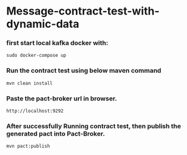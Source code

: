 # Message-contract-test-with-dynamic-data

### first start local kafka docker with:

```sudo docker-compose up```
### Run the contract test using below maven command

``` mvn clean install ```

### Paste the pact-broker url in browser.

```http://localhost:9292```

### After successfully Running contract test, then publish the generated pact into Pact-Broker.

```mvn pact:publish ```
